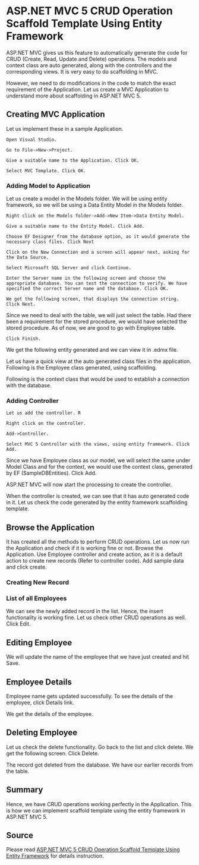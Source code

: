 # ASP.NET MVC 5 CRUD Operation Scaffold Template Using Entity Framework

ASP.NET MVC gives us this feature to automatically generate the code for CRUD (Create, Read, Update and Delete) operations. The models and context class are auto generated, along with the controllers and the corresponding views. It is very easy to do scaffolding in MVC.

However, we need to do modifications in the code to match the exact requirement of the Application. Let us create a MVC Application to understand more about scaffolding in ASP.NET MVC 5.

## Creating MVC Application

Let us implement these in a sample Application.

```
Open Visual Studio. 

Go to File->New->Project. 

Give a suitable name to the Application. Click OK.

Select MVC Template. Click OK.

```

### Adding Model to Application

Let us create a model in the Models folder. We will be using entity framework,  so we will be using a Data Entity Model in the Models folder. 

```
Right click on the Models folder->Add->New Item->Data Entity Model.

Give a suitable name to the Entity Model. Click Add.

Choose EF Designer from the database option, as it would generate the necessary class files. Click Next

Click on the New Connection and a screen will appear next, asking for the Data Source.

Select Microsoft SQL Server and click Continue.

Enter the Server name in the following screen and choose the appropriate database. You can test the connection to verify. We have specified the correct Server name and the database. Click OK.

We get the following screen, that displays the connection string. Click Next.
```

Since we need to deal with the table, we will just select the table. Had there been a requirement for the stored procedure, we would have selected the stored procedure. As of now, we are good to go with Employee table. 

```
Click Finish.
```

We get the following entity generated and we can view it in .edmx file.

Let us have a quick view at the auto generated class files in the application. Following is the Employee class generated, using scaffolding.

Following is the context class that would be used to establish a connection with the database.

### Adding Controller

```
Let us add the controller. R

Right click on the controller. 

Add->Controller. 

Select MVC 5 Controller with the views, using entity framework. Click Add.
```

Since we have Employee class as our model, we will select the same under Model Class and for the context, we would use the context class, generated by EF (SampleDBEntities). Click Add.

ASP.NET MVC will now start the processing to create the controller.

When the controller is created, we can see that it has auto generated code in it. Let us check the code generated by the entity framework scaffolding template.

## Browse the Application

It has created all the methods to perform CRUD operations. Let us now run the Application and check if it is working fine or not. Browse the Application. Use Employee controller and create action, as it is a default action to create new records (Refer to controller code). Add sample data and click create.

### Creating New Record

### List of all Employees

We can see the newly added record in the list. Hence, the insert functionality is working fine. Let us check other CRUD operations as well. Click Edit.

## Editing Employee

We will update the name of the employee that we have just created and hit Save.

## Employee Details

Employee name gets updated successfully. To see the details of the employee,  click Details link.

We get the details of the employee.

## Deleting Employee

Let us check the delete functionality. Go back to the list and click delete. We get the following screen. Click Delete.

The record got deleted from the database. We have our earlier records from the table.

## Summary

Hence, we have CRUD operations working perfectly in the Application. This is how we can implement scaffold template using the entity framework in ASP.NET MVC 5.

## Source

Please read [ASP.NET MVC 5 CRUD Operation Scaffold Template Using Entity Framework](https://www.c-sharpcorner.com/article/asp-net-mvc-5-crud-operation-scaffold-template-using-entity-framework/) for details instruction.